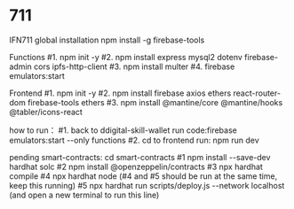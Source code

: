 # 711

IFN711
global installation
npm install -g firebase-tools

Functions
#1. npm init -y
#2. npm install express mysql2 dotenv firebase-admin cors ipfs-http-client
#3. npm install multer
#4. firebase emulators:start


Frontend
#1. npm init -y
#2. npm install firebase axios ethers react-router-dom firebase-tools ethers
#3. npm install @mantine/core @mantine/hooks @tabler/icons-react

how to run：
#1. back to ddigital-skill-wallet run code:firebase emulators:start --only functions
#2. cd to frontend run: npm run dev


pending
smart-contracts:
cd smart-contracts
#1 npm install --save-dev hardhat solc
#2 npm install @openzeppelin/contracts
#3 npx hardhat compile
#4 npx hardhat node        (#4 and #5 should be run at the same time, keep this running)
#5 npx hardhat run scripts/deploy.js --network localhost (and open a new terminal to run this line)






